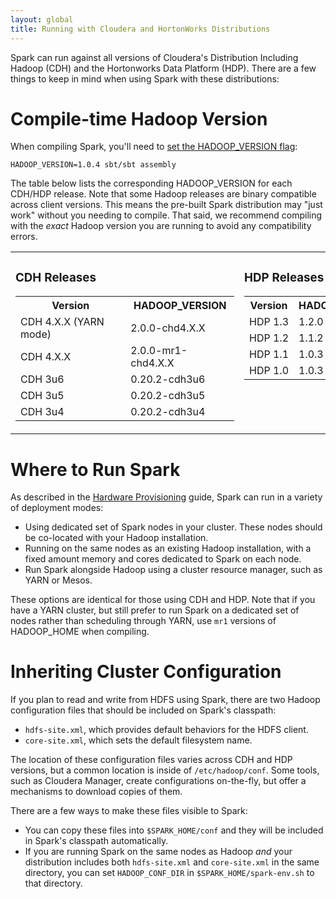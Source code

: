 ```yaml
---
layout: global
title: Running with Cloudera and HortonWorks Distributions
---
```


Spark can run against all versions of Cloudera's Distribution Including Hadoop (CDH) and
the Hortonworks Data Platform (HDP). There are a few things to keep in mind when using Spark with
these distributions:

# Compile-time Hadoop Version
When compiling Spark, you'll need to 
[set the HADOOP_VERSION flag](http://localhost:4000/index.html#a-note-about-hadoop-versions):

    HADOOP_VERSION=1.0.4 sbt/sbt assembly

The table below lists the corresponding HADOOP_VERSION for each CDH/HDP release. Note that
some Hadoop releases are binary compatible across client versions. This means the pre-built Spark
distribution may "just work" without you needing to compile. That said, we recommend compiling with 
the _exact_ Hadoop version you are running to avoid any compatibility errors.

<table>
  <tr valign="top">
    <td>
      <h3>CDH Releases</h3>
      <table class="table" style="width:350px;">
        <tr><th>Version</th><th>HADOOP_VERSION</th></tr>
        <tr><td>CDH 4.X.X (YARN mode)</td><td>2.0.0-chd4.X.X</td></tr>
        <tr><td>CDH 4.X.X</td><td>2.0.0-mr1-chd4.X.X</td></tr>
        <tr><td>CDH 3u6</td><td>0.20.2-cdh3u6</td></tr>
        <tr><td>CDH 3u5</td><td>0.20.2-cdh3u5</td></tr>
        <tr><td>CDH 3u4</td><td>0.20.2-cdh3u4</td></tr>
      </table>
    </td>
    <td>
      <h3>HDP Releases</h3>
      <table class="table" style="width:350px;">
        <tr><th>Version</th><th>HADOOP_VERSION</th></tr>
        <tr><td>HDP 1.3</td><td>1.2.0</td></tr>
        <tr><td>HDP 1.2</td><td>1.1.2</td></tr>
        <tr><td>HDP 1.1</td><td>1.0.3</td></tr>
        <tr><td>HDP 1.0</td><td>1.0.3</td></tr>
      </table>
    </td>
  </tr>
</table>

# Where to Run Spark
As described in the [Hardware Provisioning](hardware-provisioning.html#storage-systems) guide,
Spark can run in a variety of deployment modes:

* Using dedicated set of Spark nodes in your cluster. These nodes should be co-located with your
  Hadoop installation.
* Running on the same nodes as an existing Hadoop installation, with a fixed amount memory and 
  cores dedicated to Spark on each node.
* Run Spark alongside Hadoop using a cluster resource manager, such as YARN or Mesos.

These options are identical for those using CDH and HDP. Note that if you have a YARN cluster,
but still prefer to run Spark on a dedicated set of nodes rather than scheduling through YARN, 
use `mr1` versions of HADOOP_HOME when compiling.

# Inheriting Cluster Configuration
If you plan to read and write from HDFS using Spark, there are two Hadoop configuration files that
should be included on Spark's classpath:

* `hdfs-site.xml`, which provides default behaviors for the HDFS client.
* `core-site.xml`, which sets the default filesystem name.

The location of these configuration files varies across CDH and HDP versions, but
a common location is inside of `/etc/hadoop/conf`. Some tools, such as Cloudera Manager, create
configurations on-the-fly, but offer a mechanisms to download copies of them.

There are a few ways to make these files visible to Spark:

* You can copy these files into `$SPARK_HOME/conf` and they will be included in Spark's
classpath automatically.
* If you are running Spark on the same nodes as Hadoop _and_ your distribution includes both
`hdfs-site.xml` and `core-site.xml` in the same directory, you can set `HADOOP_CONF_DIR` 
in `$SPARK_HOME/spark-env.sh` to that directory.
